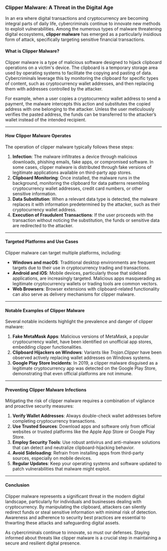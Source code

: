 ### Clipper Malware: A Threat in the Digital Age

In an era where digital transactions and cryptocurrency are becoming integral parts of daily life, cybercriminals continue to innovate new methods to exploit vulnerabilities. Among the numerous types of malware threatening digital ecosystems, **clipper malware** has emerged as a particularly insidious form of attack, specifically targeting sensitive financial transactions.

#### What is Clipper Malware?

Clipper malware is a type of malicious software designed to hijack clipboard operations on a victim's device. The clipboard is a temporary storage area used by operating systems to facilitate the copying and pasting of data. Cybercriminals leverage this by monitoring the clipboard for specific types of content, such as cryptocurrency wallet addresses, and then replacing them with addresses controlled by the attacker.

For example, when a user copies a cryptocurrency wallet address to send a payment, the malware intercepts this action and substitutes the copied address with one belonging to the attacker. Unless the user meticulously verifies the pasted address, the funds can be transferred to the attacker’s wallet instead of the intended recipient.

------

#### How Clipper Malware Operates

The operation of clipper malware typically follows these steps:

1. **Infection**: The malware infiltrates a device through malicious downloads, phishing emails, fake apps, or compromised software. In some cases, clipper malware is distributed through fake versions of legitimate applications available on third-party app stores.
2. **Clipboard Monitoring**: Once installed, the malware runs in the background, monitoring the clipboard for data patterns resembling cryptocurrency wallet addresses, credit card numbers, or other sensitive information.
3. **Data Substitution**: When a relevant data type is detected, the malware replaces it with information predetermined by the attacker, such as their cryptocurrency wallet address.
4. **Execution of Fraudulent Transactions**: If the user proceeds with the transaction without noticing the substitution, the funds or sensitive data are redirected to the attacker.

------

#### Targeted Platforms and Use Cases

Clipper malware can target multiple platforms, including:

- **Windows and macOS**: Traditional desktop environments are frequent targets due to their use in cryptocurrency trading and transactions.
- **Android and iOS**: Mobile devices, particularly those that sideload applications, are increasingly targeted. Malicious apps masquerading as legitimate cryptocurrency wallets or trading tools are common vectors.
- **Web Browsers**: Browser extensions with clipboard-related functionality can also serve as delivery mechanisms for clipper malware.

------

#### Notable Examples of Clipper Malware

Several notable incidents highlight the prevalence and danger of clipper malware:

1. **Fake MetaMask Apps**: Malicious versions of MetaMask, a popular cryptocurrency wallet, have been identified on unofficial app stores, embedding clipper functionalities.
2. **Clipboard Hijackers on Windows**: Variants like *Trojan.Clipper* have been observed actively replacing wallet addresses on Windows systems.
3. **Google Play Store Incidents**: In 2019, a clipper malware disguised as a legitimate cryptocurrency app was detected on the Google Play Store, demonstrating that even official platforms are not immune.

------

#### Preventing Clipper Malware Infections

Mitigating the risk of clipper malware requires a combination of vigilance and proactive security measures:

1. **Verify Wallet Addresses**: Always double-check wallet addresses before completing cryptocurrency transactions.
2. **Use Trusted Sources**: Download apps and software only from official websites or trusted platforms like the Apple App Store or Google Play Store.
3. **Employ Security Tools**: Use robust antivirus and anti-malware solutions that can detect and neutralize clipboard-hijacking behavior.
4. **Avoid Sideloading**: Refrain from installing apps from third-party sources, especially on mobile devices.
5. **Regular Updates**: Keep your operating systems and software updated to patch vulnerabilities that malware might exploit.

------

#### Conclusion

Clipper malware represents a significant threat in the modern digital landscape, particularly for individuals and businesses dealing with cryptocurrency. By manipulating the clipboard, attackers can silently redirect funds or steal sensitive information with minimal risk of detection. Awareness and adherence to security best practices are essential to thwarting these attacks and safeguarding digital assets.

As cybercriminals continue to innovate, so must our defenses. Staying informed about threats like clipper malware is a crucial step in maintaining a secure and resilient digital presence.